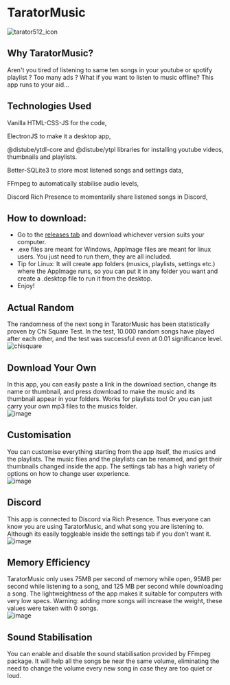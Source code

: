 # TaratorMusic
![tarator512_icon](https://github.com/user-attachments/assets/beb57a59-adab-411e-b2ef-723fd4d97997)

## Why TaratorMusic?
Aren't you tired of listening to same ten songs in your youtube or spotify playlist ? Too many ads ? What if you want to listen to music offline? This app runs to your aid...

## Technologies Used

Vanilla HTML-CSS-JS for the code, 

ElectronJS to make it a desktop app, 

@distube/ytdl-core and @distube/ytpl libraries for installing youtube videos, thumbnails and playlists.

Better-SQLite3 to store most listened songs and settings data, 

FFmpeg to automatically stabilise audio levels, 

Discord Rich Presence to momentarily share listened songs in Discord,

## How to download:
- Go to the <a href="https://github.com/Victiniiiii/TaratorMusic/releases/latest">releases tab</a> and download whichever version suits your computer.
- .exe files are meant for Windows, AppImage files are meant for linux users. You just need to run them, they are all included.
- Tip for Linux: It will create app folders (musics, playlists, settings etc.) where the AppImage runs, so you can put it in any folder you want and create a .desktop file to run it from the desktop.
- Enjoy!

## Actual Random
The randomness of the next song in TaratorMusic has been statistically proven by Chi Square Test. In the test, 10.000 random songs have played after each other, and the test was successful even at 0.01 significance level.  
![chisquare](https://github.com/user-attachments/assets/42e0b42a-8c44-4605-8701-db20e302aff8)

## Download Your Own
In this app, you can easily paste a link in the download section, change its name or thumbnail, and press download to make the music and its thumbnail appear in your folders. Works for playlists too! Or you can just carry your own mp3 files to the musics folder.  
![image](https://github.com/user-attachments/assets/eb5f1695-66aa-4cf3-b8f4-2533443963b1)

## Customisation
You can customise everything starting from the app itself, the musics and the playlists. The music files and the playlists can be renamed, and get their thumbnails changed inside the app. The settings tab has a high variety of options on how to change user experience.  
![image](https://github.com/user-attachments/assets/5a6a5c07-9e2d-413e-865b-1d1d48692f75)

## Discord
This app is connected to Discord via Rich Presence. Thus everyone can know you are using TaratorMusic, and what song you are listening to. Although its easily toggleable inside the settings tab if you don't want it.  
![image](https://github.com/user-attachments/assets/aa0a79e9-e7b0-433d-bc5a-bbbd8c1a1db8)

## Memory Efficiency
TaratorMusic only uses 75MB per second of memory while open, 95MB per second while listening to a song, and 125 MB per second while downloading a song. The lightweightness of the app makes it suitable for computers with very low specs. Warning: adding more songs will increase the weight, these values were taken with 0 songs.  
![image](https://github.com/user-attachments/assets/20c7afed-efbf-4643-8fa9-282a2c4c960e)

## Sound Stabilisation
You can enable and disable the sound stabilisation provided by FFmpeg package. It will help all the songs be near the same volume, eliminating the need to change the volume every new song in case they are too quiet or loud.

